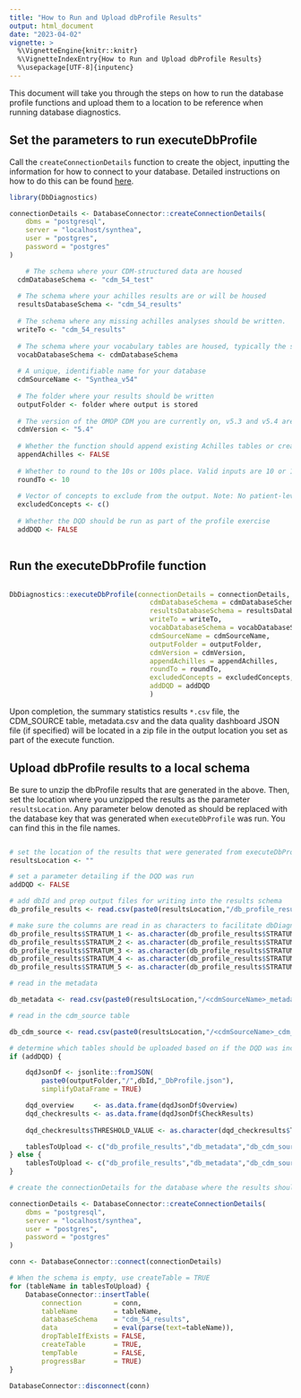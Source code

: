 ```yaml
---
title: "How to Run and Upload dbProfile Results"
output: html_document
date: "2023-04-02"
vignette: >
  %\VignetteEngine{knitr::knitr}
  %\VignetteIndexEntry{How to Run and Upload dbProfile Results}
  %\usepackage[UTF-8]{inputenc}
---
```




This document will take you through the steps on how to run the database profile functions and upload them to a location to be reference when running database diagnostics.

## Set the parameters to run executeDbProfile

Call the `createConnectionDetails` function to create the object, inputting the information for how to connect to your database. Detailed instructions on how to do this can be found [here](http://ohdsi.github.io/DatabaseConnector/articles/Connecting.html). 

```r
library(DbDiagnostics)

connectionDetails <- DatabaseConnector::createConnectionDetails(
	dbms = "postgresql",
	server = "localhost/synthea",
	user = "postgres",
	password = "postgres"
)

	# The schema where your CDM-structured data are housed
  cdmDatabaseSchema <- "cdm_54_test" 
  
  # The schema where your achilles results are or will be housed
  resultsDatabaseSchema <- "cdm_54_results"
  
  # The schema where any missing achilles analyses should be written. 
  writeTo <- "cdm_54_results"
  
  # The schema where your vocabulary tables are housed, typically the same as the cdmDatabaseSchema
  vocabDatabaseSchema <- cdmDatabaseSchema
  
  # A unique, identifiable name for your database
  cdmSourceName <- "Synthea_v54"
  
  # The folder where your results should be written
  outputFolder <- folder where output is stored
  
  # The version of the OMOP CDM you are currently on, v5.3 and v5.4 are supported.
  cdmVersion <- "5.4"
  
  # Whether the function should append existing Achilles tables or create new ones
  appendAchilles <- FALSE
  
  # Whether to round to the 10s or 100s place. Valid inputs are 10 or 100, default is 10.
  roundTo <- 10
  
  # Vector of concepts to exclude from the output. Note: No patient-level data is pulled as part of the package or included as part of the output
  excludedConcepts <- c()
  
  # Whether the DQD should be run as part of the profile exercise
  addDQD <- FALSE
  
```

## Run the executeDbProfile function

```r

DbDiagnostics::executeDbProfile(connectionDetails = connectionDetails,
                                   cdmDatabaseSchema = cdmDatabaseSchema,
                                   resultsDatabaseSchema = resultsDatabaseSchema,
                                   writeTo = writeTo,
                                   vocabDatabaseSchema = vocabDatabaseSchema,
                                   cdmSourceName = cdmSourceName,
                                   outputFolder = outputFolder,
                                   cdmVersion = cdmVersion,
                                   appendAchilles = appendAchilles,
                                   roundTo = roundTo,
                                   excludedConcepts = excludedConcepts,
                                   addDQD = addDQD
                                   )

```

Upon completion, the summary statistics results `*.csv` file, the CDM_SOURCE table, metadata.csv and the data quality dashboard JSON file (if specified) will be located in a zip file in the output location you set as part of the execute function. 


## Upload dbProfile results to a local schema

Be sure to unzip the dbProfile results that are generated in the above. Then, set the location where you unzipped the results as the parameter `resultsLocation`. Any parameter below denoted as <cdmSourceName> should be replaced with the database key that was generated when `executeDbProfile` was run. You can find this in the file names. 

```r

# set the location of the results that were generated from executeDbProfile
resultsLocation <- ""

# set a parameter detailing if the DQD was run
addDQD <- FALSE

# add dbId and prep output files for writing into the results schema
db_profile_results <- read.csv(paste0(resultsLocation,"/db_profile_results.csv"), stringsAsFactors = F, colClasses = c("STRATUM_1"="character"))

# make sure the columns are read in as characters to facilitate dbDiagnostics execution
db_profile_results$STRATUM_1 <- as.character(db_profile_results$STRATUM_1)
db_profile_results$STRATUM_2 <- as.character(db_profile_results$STRATUM_2)
db_profile_results$STRATUM_3 <- as.character(db_profile_results$STRATUM_3)
db_profile_results$STRATUM_4 <- as.character(db_profile_results$STRATUM_4)
db_profile_results$STRATUM_5 <- as.character(db_profile_results$STRATUM_5)

# read in the metadata

db_metadata <- read.csv(paste0(resultsLocation,"/<cdmSourceName>_metadata.csv"), stringsAsFactors = F)

# read in the cdm_source table

db_cdm_source <- read.csv(paste0(resultsLocation,"/<cdmSourceName>_cdm_source.csv"), stringsAsFactors = F)

# determine which tables should be uploaded based on if the DQD was included
if (addDQD) {

	dqdJsonDf <- jsonlite::fromJSON(
		paste0(outputFolder,"/",dbId,"_DbProfile.json"),
		simplifyDataFrame = TRUE)

	dqd_overview     <- as.data.frame(dqdJsonDf$Overview)
	dqd_checkresults <- as.data.frame(dqdJsonDf$CheckResults)
	
	dqd_checkresults$THRESHOLD_VALUE <- as.character(dqd_checkresults$THRESHOLD_VALUE)

	tablesToUpload <- c("db_profile_results","db_metadata","db_cdm_source","dqd_checkresults","dqd_overview")
} else {
	tablesToUpload <- c("db_profile_results","db_metadata","db_cdm_source")
}

# create the connectionDetails for the database where the results should be uploaded. It is likely this will be different than the database where the dbProfile was run

connectionDetails <- DatabaseConnector::createConnectionDetails(
	dbms = "postgresql",
	server = "localhost/synthea",
	user = "postgres",
	password = "postgres"
)

conn <- DatabaseConnector::connect(connectionDetails)

# When the schema is empty, use createTable = TRUE
for (tableName in tablesToUpload) {
	DatabaseConnector::insertTable(
		connection        = conn,
		tableName         = tableName,
		databaseSchema    = "cdm_54_results",
		data              = eval(parse(text=tableName)),
		dropTableIfExists = FALSE,
		createTable       = TRUE,
		tempTable         = FALSE,
		progressBar       = TRUE)
}

DatabaseConnector::disconnect(conn)
```

